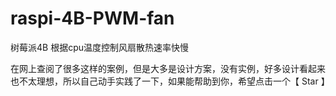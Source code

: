 # raspi-4B-PWM-fan
树莓派4B 根据cpu温度控制风扇散热速率快慢


在网上查阅了很多这样的案例，但是大多是设计方案，没有实例，好多设计看起来也不太理想，所以自己动手实践了一下，如果能帮助到你，希望点击一个【 Star 】

